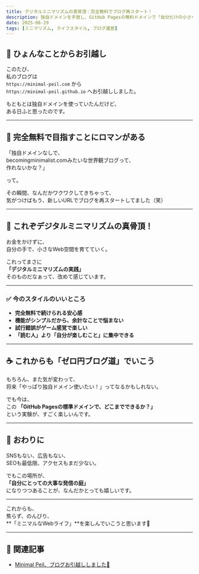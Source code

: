 ```yaml
---
title: デジタルミニマリズムの真骨頂：完全無料でブログ再スタート！
description: 独自ドメインを手放し、GitHub Pagesの無料ドメインで「自分だけの小さなメディア」を育てることにワクワクしているお話。
date: 2025-06-29
tags: [ミニマリズム, ライフスタイル, ブログ運営]
---
```


## 🌱 ひょんなことからお引越し

このたび、  
私のブログは  
`https://minimal-peil.com` から  
`https://minimal-peil.github.io` へお引越ししました。

もともとは独自ドメインを使っていたんだけど、  
ある日ふと思ったのです。

---

## 🏡 完全無料で目指すことにロマンがある

「独自ドメインなしで、  
becomingminimalist.comみたいな世界観ブログって、  
作れないかな？」

って。

その瞬間、なんだかワクワクしてきちゃって、  
気がつけばもう、新しいURLでブログを再スタートしてました（笑）

---

## 🌿 これぞデジタルミニマリズムの真骨頂！

お金をかけずに、  
自分の手で、小さなWeb空間を育てていく。

これってまさに  
**「デジタルミニマリズムの実践」**  
そのものだなぁって、改めて感じています。

---

### ✅ 今のスタイルのいいところ

- **完全無料で続けられる安心感**
- **機能がシンプルだから、余計なことで悩まない**
- **試行錯誤がゲーム感覚で楽しい**
- **「読む人」より「自分が楽しむこと」に集中できる**

---

## ☕️ これからも「ゼロ円ブログ道」でいこう

もちろん、また気が変わって、  
将来「やっぱり独自ドメイン使いたい！」ってなるかもしれない。  

でも今は、  
この **「GitHub Pagesの標準ドメインで、どこまでできるか？」**  
という実験が、すごく楽しいんです。

---

## 🌸 おわりに

SNSもない、広告もない、  
SEOも最低限、アクセスもまだ少ない。  

でもこの場所が、  
**「自分にとっての大事な発信の庭」**  
になりつつあることが、なんだかとっても嬉しいです。

---

これからも、  
焦らず、のんびり、  
**「ミニマルなWebライフ」**を楽しんでいこうと思います🌿

---

## 📌 関連記事

- [Minimal Peil、ブログお引越ししました🌱](https://minimal-peil.github.io/2025/06/30/blog-move-notice.html)
